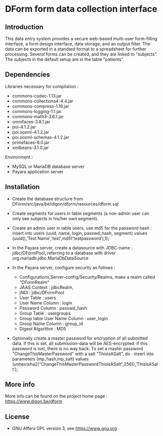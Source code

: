 # DForm form data collection interface

## Introduction
This data entry system provides a secure web-based multi-user form-filling interface, a form design interface, data storage, and an output filter. The data can be exported in a standard format to a spreadsheet for further processing. Several forms can be created, and they are linked to "subjects". The subjects in the default setup are in the table "patients".

## Dependencies

Libraries necessary for compilation :

 * commons-codec-1.13.jar
 * commons-collections4-4.4.jar
 * commons-compress-1.19.jar
 * commons-logging-1.1.jar
 * commons-math3-3.6.1.jar
 * omnifaces-3.8.1.jar
 * poi-4.1.2.jar
 * poi.ooxml-4.1.2.jar
 * poi.ooxml-schemas-4.1.2.jar
 * primefaces-8.0.jar
 * xmlbeans-3.1.0.jar

Environment : 
 * MySQL or MariaDB database server
 * Payara application server

## Installation
 * Create the database structure from DForm/src/java/be/digon/dform/resources/dform.sql
 * Create segments for users in table segments (a non-admin user can only see subjects in his/her own segment).
 * Create an admin user in table users, use md5 for the password hash : insert into users (uuid, name, login, passwd_hash, segment) values (uuid(),'Test Name','test',md5('testpassword'),1);
 * In the Payara server, create a datasource with JDBC-name : jdbc/DFormPool, referring to a database with driver org.mariadb.jdbc.MariaDbDataSource
 * In the Payara server, configure security as follows :
   * Configurations,Server-config/Security/Realms, make a realm called "DFormRealm"
   * JAAS Context : jdbcRealm, 
   * jNDI : jdbc/DFormPool
   * User Table : users
   * User Name Column : login
   * Password Column : passwd_hash
   * Group Table : usergroups
   * Group table User Name Column : user_login
   * Group Name Column : group_id
   * Digest Algorithm : MD5


 * Optionally create a master password for encryption of all submitted data. If this is set, all submission-data will be AES-encrypted. If this password is lost, there is no way back. To set a master password "ChangeThisMasterPassword" with a salt "ThisIsASalt", do : insert into parameters (mp_hash,mp_salt) values (unhex(sha2("ChangeThisMasterPasswordThisIsASalt",256)),'ThisIsASalt');

## More info
More info can be found on the project home page :
 https://www.digon.be/dform

## License
 * GNU Affero GPL version 3, see https://www.gnu.org
